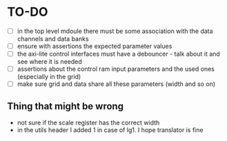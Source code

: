 # TO-DO

- [ ] in the top level mdoule there must be some association with the data channels and data banks
- [ ] ensure with assertions the expected parameter values
- [ ] the axi-lite control interfaces must have a debouncer - talk about it and see where it is needed
- [ ] assertions about the control ram input parameters and the used ones (especially in the grid)
- [ ] make sure grid and data share all these parameters (width and so on)

## Thing that might be wrong

- not sure if the scale register has the correct width
- in the utils header I added 1 in case of lg1. I hope translator is fine